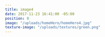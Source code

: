 ```yaml
---
title: image4
date: 2017-11-23 16:41:00 -05:00
position: 0
image: "/uploads/homeHero/homeHero4.jpg"
texture-image: "/uploads/textures/green.png"
---
```


